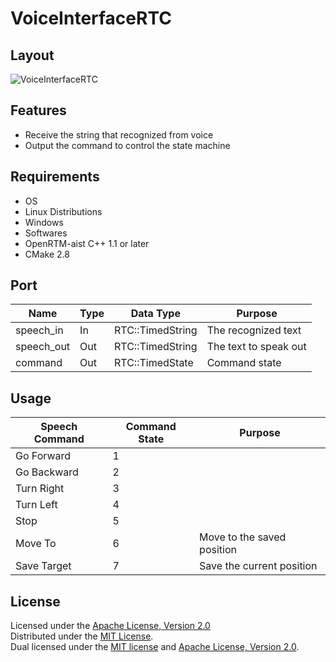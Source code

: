 VoiceInterfaceRTC
=================

Layout
----

![VoiceInterfaceRTC](https://farm4.staticflickr.com/3939/15044463303_96a8b2dea7_o.png)

Features
----
  * Receive the string that recognized from voice
  * Output the command to control the state machine

Requirements
----
  * OS
   * Linux Distributions
   * Windows
  * Softwares
   * OpenRTM-aist C++ 1.1 or later
   * CMake 2.8

Port
----

| Name     | Type          | Data Type   | Purpose |
| -------- | ------------- | ----------- | ------- |
| speech_in   | In       | RTC::TimedString | The recognized text |
| speech_out  | Out      | RTC::TimedString  | The text to speak out |
| command     | Out      | RTC::TimedState   | Command state        |

Usage
----

| Speech Command     | Command State | Purpose |
| -------- | ------------- | ------------|
| Go Forward   | 1       |
| Go Backward  | 2      |
| Turn Right     | 3      |
| Turn Left     | 4      |
| Stop     | 5      |
| Move To     | 6      | Move to the saved position |
| Save Target     | 7      | Save the current position |

License
----

Licensed under the [Apache License, Version 2.0][Apache]  
Distributed under the [MIT License][mit].  
Dual licensed under the [MIT license][MIT] and [Apache License, Version 2.0][Apache].  
 
[Apache]: http://www.apache.org/licenses/LICENSE-2.0
[MIT]: http://www.opensource.org/licenses/mit-license.php
